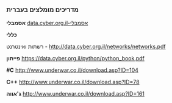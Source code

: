 ### מדריכים מומלצים בעברית
**אסמבלי**
[data.cyber.org.il-אסמבלי](https://data.cyber.org.il/assembly/assembly_book.pdf )

**כללי**

רשתות ואינטרנט - http://data.cyber.org.il/networks/networks.pdf

**פייתון**
 https://data.cyber.org.il/python/python_book.pdf
 
**#C**
http://www.underwar.co.il/download.asp?ID=104 

**C++**
http://www.underwar.co.il/download.asp?ID=78 

**ג'אווה**
 http://www.underwar.co.il/download.asp?ID=161 
